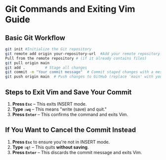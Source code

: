 # Git Commands and Exiting Vim Guide

## Basic Git Workflow

```sh
git init #Initialize the Git repository
git remote add origin your-repository-url  #Add your remote repository (assuming it already exists)
Pull from the remote repository # (if it already contains files)
git pull origin main
git add .         # Stage all changes
git commit -m "Your commit message"  # Commit staged changes with a message
git push origin main  # Push changes to GitHub (replace 'main' with your branch name if different)

```

## Steps to Exit Vim and Save Your Commit
1. **Press `Esc`** – This exits INSERT mode.
2. **Type `:wq`** – This means "write (save) and quit."
3. **Press `Enter`** – This confirms the command and exits Vim.

## If You Want to Cancel the Commit Instead
1. **Press `Esc`** to ensure you're not in INSERT mode.
2. **Type `:q!`** – This quits **without saving**.
3. **Press `Enter`** – This discards the commit message and exits Vim.

